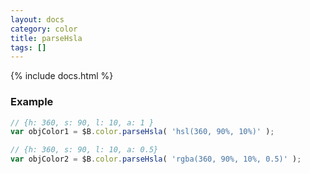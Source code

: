 ```yaml
---
layout: docs
category: color
title: parseHsla
tags: []
---
```


{% include docs.html %}

### Example
```js
// {h: 360, s: 90, l: 10, a: 1 }
var objColor1 = $B.color.parseHsla( 'hsl(360, 90%, 10%)' ); 

// {h: 360, s: 90, l: 10, a: 0.5}
var objColor2 = $B.color.parseHsla( 'rgba(360, 90%, 10%, 0.5)' );
```